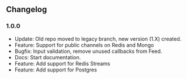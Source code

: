 ## Changelog

### 1.0.0
  * Update: Old repo moved to legacy branch, new version (1.X) created.
  * Feature: Support for public channels on Redis and Mongo
  * Bugfix: Input validation, remove unused callbacks from Feed.
  * Docs: Start documentation.
  * Feature: Add support for Redis Streams
  * Feature: Add support for Postgres
